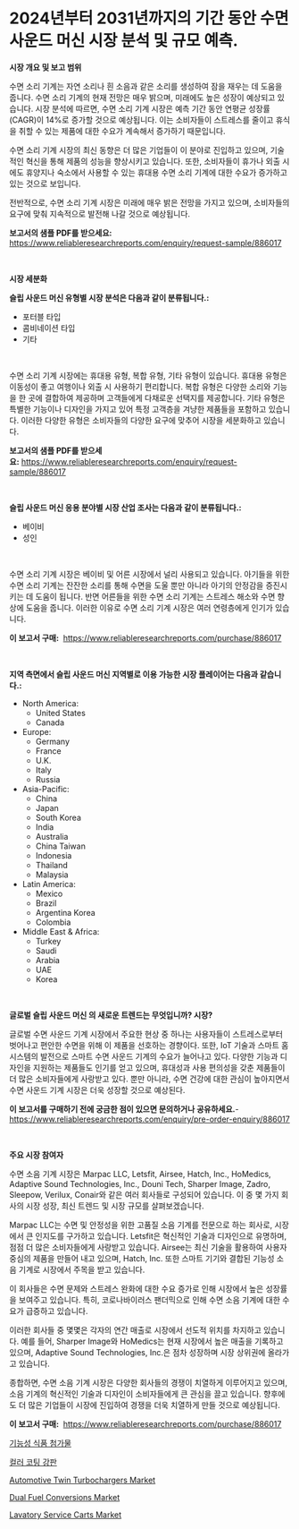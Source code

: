 <p><h1>2024년부터 2031년까지의 기간 동안 수면 사운드 머신 시장 분석 및 규모 예측.</h1></p><p><strong>시장 개요 및 보고 범위</strong></p>
<p><p>수면 소리 기계는 자연 소리나 흰 소음과 같은 소리를 생성하여 잠을 재우는 데 도움을 줍니다. 수면 소리 기계의 현재 전망은 매우 밝으며, 미래에도 높은 성장이 예상되고 있습니다. 시장 분석에 따르면, 수면 소리 기계 시장은 예측 기간 동안 연평균 성장률(CAGR)이 14%로 증가할 것으로 예상됩니다. 이는 소비자들이 스트레스를 줄이고 휴식을 취할 수 있는 제품에 대한 수요가 계속해서 증가하기 때문입니다.</p><p>수면 소리 기계 시장의 최신 동향은 더 많은 기업들이 이 분야로 진입하고 있으며, 기술적인 혁신을 통해 제품의 성능을 향상시키고 있습니다. 또한, 소비자들이 휴가나 외출 시에도 휴양지나 숙소에서 사용할 수 있는 휴대용 수면 소리 기계에 대한 수요가 증가하고 있는 것으로 보입니다.</p><p>전반적으로, 수면 소리 기계 시장은 미래에 매우 밝은 전망을 가지고 있으며, 소비자들의 요구에 맞춰 지속적으로 발전해 나갈 것으로 예상됩니다.</p></p>
<p><strong>보고서의 샘플 PDF를 받으세요:</strong> <a href="https://www.reliableresearchreports.com/enquiry/request-sample/886017">https://www.reliableresearchreports.com/enquiry/request-sample/886017</a></p>
<p>&nbsp;</p>
<p><strong>시장 세분화</strong></p>
<p><strong>슬립 사운드 머신 유형별 시장 분석은 다음과 같이 분류됩니다.:</strong></p>
<p><ul><li>포터블 타입</li><li>콤비네이션 타입</li><li>기타</li></ul></p>
<p>&nbsp;</p>
<p><p>수면 소리 기계 시장에는 휴대용 유형, 복합 유형, 기타 유형이 있습니다. 휴대용 유형은 이동성이 좋고 여행이나 외출 시 사용하기 편리합니다. 복합 유형은 다양한 소리와 기능을 한 곳에 결합하여 제공하며 고객들에게 다채로운 선택지를 제공합니다. 기타 유형은 특별한 기능이나 디자인을 가지고 있어 특정 고객층을 겨냥한 제품들을 포함하고 있습니다. 이러한 다양한 유형은 소비자들의 다양한 요구에 맞추어 시장을 세분화하고 있습니다.</p></p>
<p><strong>보고서의 샘플 PDF를 받으세요:</strong>&nbsp;<a href="https://www.reliableresearchreports.com/enquiry/request-sample/886017">https://www.reliableresearchreports.com/enquiry/request-sample/886017</a></p>
<p>&nbsp;</p>
<p><strong> 슬립 사운드 머신 응용 분야별 시장 산업 조사는 다음과 같이 분류됩니다.:</strong></p>
<p><ul><li>베이비</li><li>성인</li></ul></p>
<p>&nbsp;</p>
<p><p>수면 소리 기계 시장은 베이비 및 어른 시장에서 널리 사용되고 있습니다. 아기들을 위한 수면 소리 기계는 잔잔한 소리를 통해 수면을 도울 뿐만 아니라 아기의 안정감을 증진시키는 데 도움이 됩니다. 반면 어른들을 위한 수면 소리 기계는 스트레스 해소와 수면 향상에 도움을 줍니다. 이러한 이유로 수면 소리 기계 시장은 여러 연령층에게 인기가 있습니다.</p></p>
<p><strong>이 보고서 구매:</strong>&nbsp; <a href="https://www.reliableresearchreports.com/purchase/886017">https://www.reliableresearchreports.com/purchase/886017</a></p>
<p>&nbsp;</p>
<p><strong>지역 측면에서 슬립 사운드 머신 지역별로 이용 가능한 시장 플레이어는 다음과 같습니다.:</strong></p>
<p><ul>
    <li>
        North America:
        <ul>
            <li>United States</li>
            <li>Canada</li>
        </ul>
    </li>
    <li>
        Europe:
        <ul>
            <li>Germany</li>
            <li>France</li>
            <li>U.K.</li>
            <li>Italy</li>
            <li>Russia</li>
        </ul>
    </li>
    <li>
        Asia-Pacific:
        <ul>
            <li>China</li>
            <li>Japan</li>
            <li>South Korea</li>
            <li>India</li>
            <li>Australia</li>
            <li>China Taiwan</li>
            <li>Indonesia</li>
            <li>Thailand</li>
            <li>Malaysia</li>
        </ul>
    </li>
    <li>
        Latin America:
        <ul>
            <li>Mexico</li>
            <li>Brazil</li>
            <li>Argentina Korea</li>
            <li>Colombia</li>
        </ul>
    </li>
    <li>
        Middle East & Africa:
        <ul>
            <li>Turkey</li>
            <li>Saudi</li>
            <li>Arabia</li>
            <li>UAE</li>
            <li>Korea</li>
        </ul>
    </li>
    </ul></p>
<p>&nbsp;</p>
<p><strong>글로벌 슬립 사운드 머신 의 새로운 트렌드는 무엇입니까? 시장?</strong></p>
<p><p>글로벌 수면 사운드 기계 시장에서 주요한 현상 중 하나는 사용자들이 스트레스로부터 벗어나고 편안한 수면을 위해 이 제품을 선호하는 경향이다. 또한, IoT 기술과 스마트 홈 시스템의 발전으로 스마트 수면 사운드 기계의 수요가 늘어나고 있다. 다양한 기능과 디자인을 지원하는 제품들도 인기를 얻고 있으며, 휴대성과 사용 편의성을 갖춘 제품들이 더 많은 소비자들에게 사랑받고 있다. 뿐만 아니라, 수면 건강에 대한 관심이 높아지면서 수면 사운드 기계 시장은 더욱 성장할 것으로 예상된다.</p></p>
<p><strong>이 보고서를 구매하기 전에 궁금한 점이 있으면 문의하거나 공유하세요.</strong>- <a href="https://www.reliableresearchreports.com/enquiry/pre-order-enquiry/886017">https://www.reliableresearchreports.com/enquiry/pre-order-enquiry/886017</a></p>
<p>&nbsp;</p>
<p><strong>주요 시장 참여자</strong></p>
<p><p>수면 소음 기계 시장은 Marpac LLC, Letsfit, Airsee, Hatch, Inc., HoMedics, Adaptive Sound Technologies, Inc., Douni Tech, Sharper Image, Zadro, Sleepow, Verilux, Conair와 같은 여러 회사들로 구성되어 있습니다. 이 중 몇 가지 회사의 시장 성장, 최신 트렌드 및 시장 규모를 살펴보겠습니다.</p><p>Marpac LLC는 수면 및 안정성을 위한 고품질 소음 기계를 전문으로 하는 회사로, 시장에서 큰 인지도를 구가하고 있습니다. Letsfit은 혁신적인 기술과 디자인으로 유명하며, 점점 더 많은 소비자들에게 사랑받고 있습니다. Airsee는 최신 기술을 활용하여 사용자 중심의 제품을 만들어 내고 있으며, Hatch, Inc. 또한 스마트 기기와 결합된 기능성 소음 기계로 시장에서 주목을 받고 있습니다.</p><p>이 회사들은 수면 문제와 스트레스 완화에 대한 수요 증가로 인해 시장에서 높은 성장률을 보여주고 있습니다. 특히, 코로나바이러스 팬더믹으로 인해 수면 소음 기계에 대한 수요가 급증하고 있습니다.</p><p>이러한 회사들 중 몇몇은 각자의 연간 매출로 시장에서 선도적 위치를 차지하고 있습니다. 예를 들어, Sharper Image와 HoMedics는 현재 시장에서 높은 매출을 기록하고 있으며, Adaptive Sound Technologies, Inc.은 점차 성장하며 시장 상위권에 올라가고 있습니다.</p><p>종합하면, 수면 소음 기계 시장은 다양한 회사들의 경쟁이 치열하게 이루어지고 있으며, 소음 기계의 혁신적인 기술과 디자인이 소비자들에게 큰 관심을 끌고 있습니다. 향후에도 더 많은 기업들이 시장에 진입하여 경쟁을 더욱 치열하게 만들 것으로 예상됩니다.</p></p>
<p><strong>이 보고서 구매:</strong>&nbsp;&nbsp;<a href="https://www.reliableresearchreports.com/purchase/886017">https://www.reliableresearchreports.com/purchase/886017</a></p>
<p><p><a href="https://github.com/vsckjg50460/Market-Research-Report-List-1/blob/main/971211515430.md">기능성 식품 첨가물</a></p><p><a href="https://github.com/GabrielBlanda5656/Market-Research-Report-List-1/blob/main/732502515431.md">컬러 코팅 강판</a></p><p><a href="https://issuu.com/reportprime-2/docs/automotive-twin-turbochargers-market-size-2030.ppt">Automotive Twin Turbochargers Market</a></p><p><a href="https://github.com/abdelrhmankishk22/Market-Research-Report-List-3/blob/main/dual-fuel-conversions-market.md">Dual Fuel Conversions Market</a></p><p><a href="https://issuu.com/reportprime-2/docs/lavatory-service-carts-market-size-2030.pptx">Lavatory Service Carts Market</a></p></p>
